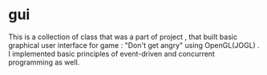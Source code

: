 gui
===

This is a collection of class that was a part of project  , that built basic graphical user interface for game : 
"Don't get angry" using OpenGL(JOGL) . I implemented basic principles of event-driven and concurrent programming as well.  
